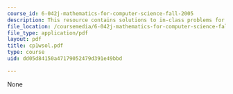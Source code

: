 ```yaml
---
course_id: 6-042j-mathematics-for-computer-science-fall-2005
description: This resource contains solutions to in-class problems for week 1, wednesday.
file_location: /coursemedia/6-042j-mathematics-for-computer-science-fall-2005/dd05d84150a47179052479d391e49bbd_cp1wsol.pdf
file_type: application/pdf
layout: pdf
title: cp1wsol.pdf
type: course
uid: dd05d84150a47179052479d391e49bbd

---
```

None